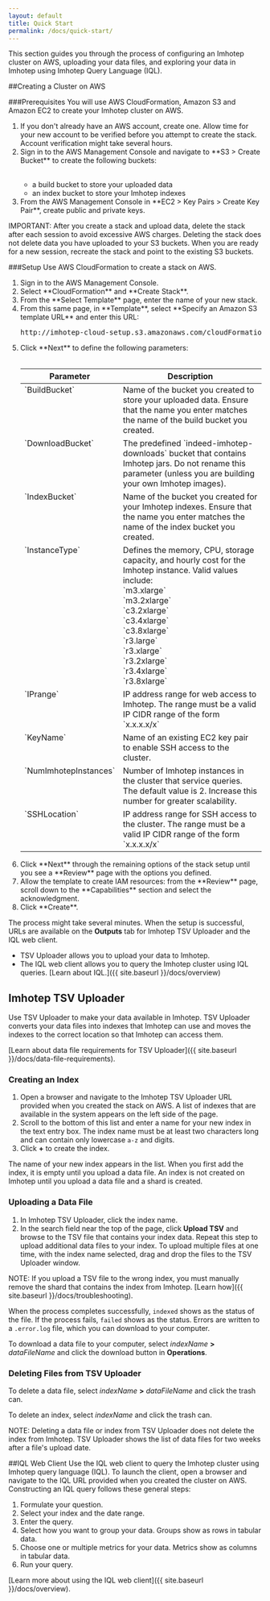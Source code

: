 ```yaml
---
layout: default
title: Quick Start
permalink: /docs/quick-start/
---
```


This section guides you through the process of configuring an Imhotep cluster on AWS, uploading your data files, and exploring your data in Imhotep using Imhotep Query Language (IQL).

##Creating a Cluster on AWS

###Prerequisites
You will use AWS CloudFormation, Amazon S3 and Amazon EC2 to create your Imhotep cluster on AWS.
<ol>
  <li>If you don't already have an AWS account, create one. Allow time for your new account to be verified before you attempt to create the stack. Account verification might take several hours.</li>
  <li>Sign in to the AWS Management Console and navigate to **S3 > Create Bucket** to create the following buckets:<br><br></li>
<ul>
<li>a build bucket to store your uploaded data</li>
<li>an index bucket to store your Imhotep indexes</li>
</ul>
<li>From the AWS Management Console in **EC2 > Key Pairs > Create Key Pair**, create public and private keys.</li>
</ol>

IMPORTANT: After you create a stack and upload data, delete the stack after each session to avoid excessive AWS charges. Deleting the stack does not delete data you have uploaded to your S3 buckets. When you are ready for a new session, recreate the stack and point to the existing S3 buckets.


###Setup
Use AWS CloudFormation to create a stack on AWS.
<ol>
  <li>Sign in to the AWS Management Console. </li>
  <li>Select **CloudFormation** and **Create Stack**.</li>
  <li>From the **Select Template** page, enter the name of your new stack.</li>
  <li>From this same page, in **Template**, select **Specify an Amazon S3 template URL** and enter this URL:
  <pre>http://imhotep-cloud-setup.s3.amazonaws.com/cloudFormation_cluster_launch.json</pre></li>
  <li>Click **Next** to define the following parameters:
 <br><br></li>
<table>
  <thead>
  <th>Parameter</th>
  <th>Description</th>
  </thead>
  <tbody>
   <tr>
    <td valign="top">`BuildBucket`</td>
    <td valign="top">Name of the bucket you created to store your uploaded data. Ensure that the name you enter matches the name of the build bucket you created.</td>
  </tr>
    <tr>
    <td valign="top">`DownloadBucket`</td>
    <td valign="top">The predefined `indeed-imhotep-downloads` bucket that contains Imhotep jars. Do not rename this parameter (unless you are building your own Imhotep images).</td>
  </tr>
  <tr>
    <td valign="top">`IndexBucket`</td>
    <td valign="top">Name of the bucket you created for your Imhotep indexes. Ensure that the name you enter matches the name of the index bucket you created.</td>
  </tr>
<tr>
    <td valign="top">`InstanceType`</td>
    <td valign="top">Defines the memory, CPU, storage capacity, and hourly cost for the Imhotep instance. Valid values include:<br> `m3.xlarge`<br>`m3.2xlarge`<br>`c3.2xlarge`<br>`c3.4xlarge`<br>`c3.8xlarge`<br>`r3.large`<br>`r3.xlarge`<br>`r3.2xlarge`<br>`r3.4xlarge`<br>`r3.8xlarge`</td>
  </tr>
  <tr>
    <td valign="top">`IPrange`</td>
     <td valign="top">IP address range for web access to Imhotep. The range must be a valid IP CIDR range of the form `x.x.x.x/x`</td>
  </tr>
  <tr>
    <td valign="top">`KeyName`</td>
    <td valign="top">Name of an existing EC2 key pair to enable SSH access to the cluster.</td>
  </tr>
  <tr>
    <td valign="top">`NumImhotepInstances`</td>
    <td valign="top">Number of Imhotep instances in the cluster that service queries. The default value is 2. Increase this number for greater scalability.</td>
  </tr>
  <tr>
    <td valign="top">`SSHLocation`</td>
    <td valign="top">IP address range for SSH access to the cluster. The range must be a valid IP CIDR range of the form `x.x.x.x/x`</td>
  </tr>
  </tbody>
</table>

  <li>Click **Next** through the remaining options of the stack setup until you see a **Review** page with the options you defined.</li>
  <li>Allow the template to create IAM resources: from the **Review** page, scroll down to the **Capabilities** section and select the acknowledgment.</li>
  <li>Click **Create**. </li>
  </ol>
  
The process might take several minutes. When the setup is successful, URLs are available on the **Outputs** tab for Imhotep TSV Uploader and the IQL web client.

* TSV Uploader allows you to upload your data to Imhotep. 
* The IQL web client allows you to query the Imhotep cluster using IQL queries. [Learn about IQL.]({{ site.baseurl }}/docs/overview)

## Imhotep TSV Uploader

Use TSV Uploader to make your data available in Imhotep. TSV Uploader converts your data files into indexes that Imhotep can use and moves the indexes to the correct location so that Imhotep can access them. 

[Learn about data file requirements for TSV Uploader]({{ site.baseurl }}/docs/data-file-requirements).

### Creating an Index
1. Open a browser and navigate to the Imhotep TSV Uploader URL provided when you created the stack on AWS. A list of indexes that are available in the system appears on the left side of the page. 
2. Scroll to the bottom of this list and enter a name for your new index in the text entry box. The index name must be at least two characters long and can contain only lowercase `a-z` and digits.
3. Click **+** to create the index.

The name of your new index appears in the list. When you first add the index, it is empty until you upload a data file. An index is not created on Imhotep until you upload a data file and a shard is created.

### Uploading a Data File
1. In Imhotep TSV Uploader, click the index name.
2. In the search field near the top of the page, click **Upload TSV** and browse to the TSV file that contains your index data. Repeat this step to upload additional data files to your index. To upload multiple files at one time, with the index name selected, drag and drop the files to the TSV Uploader window.

NOTE: If you upload a TSV file to the wrong index, you must manually remove the shard that contains the index from Imhotep. [Learn how]({{ site.baseurl }}/docs/troubleshooting). 

When the process completes successfully, `indexed` shows as the status of the file. If the process fails, `failed` shows as the status. Errors are written to a `.error.log` file, which you can download to your computer. 

To download a data file to your computer, select *indexName* **>** *dataFileName* and click the download button in **Operations**. 


### Deleting Files from TSV Uploader
To delete a data file, select *indexName* **>** *dataFileName* and click the trash can. 

To delete an index, select *indexName* and click the trash can.

NOTE: Deleting a data file or index from TSV Uploader does not delete the index from Imhotep. TSV Uploader shows the list of data files for two weeks after a file's upload date.

##IQL Web Client
Use the IQL web client to query the Imhotep cluster using Imhotep query language (IQL). To launch the client, open a browser and navigate to the IQL URL provided when you created the cluster on AWS. Constructing an IQL query follows these general steps:

1. Formulate your question.
2. Select your index and the date range.
3. Enter the query.
4. Select how you want to group your data. Groups show as rows in tabular data.
5. Choose one or multiple metrics for your data. Metrics show as columns in tabular data.
6. Run your query.

[Learn more about using the IQL web client]({{ site.baseurl }}/docs/overview).
